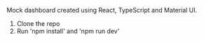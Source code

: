 Mock dashboard created using React, TypeScript and Material UI.

1. Clone the repo
2. Run 'npm install' and 'npm run dev'